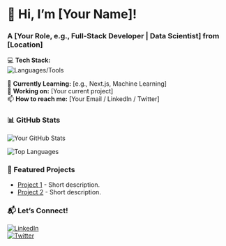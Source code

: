 # 👋 Hi, I’m [Your Name]!  
### A [Your Role, e.g., Full-Stack Developer | Data Scientist] from [Location]  

💻 **Tech Stack:**  
![Languages/Tools](https://skillicons.dev/icons?i=js,ts,react,nodejs,python,java,rust,aws,docker,postgres,git,github&perline=6)  

🌱 **Currently Learning:** [e.g., Next.js, Machine Learning]  
🔭 **Working on:** [Your current project]  
📫 **How to reach me:** [Your Email / LinkedIn / Twitter]  

### **📊 GitHub Stats**  
![Your GitHub Stats](https://github-readme-stats.vercel.app/api?username=your-username&show_icons=true&theme=radical)  

![Top Languages](https://github-readme-stats.vercel.app/api/top-langs/?username=your-username&layout=compact&theme=radical)  

### **🚀 Featured Projects**  
- [Project 1](https://github.com/your-username/project-1) - Short description.  
- [Project 2](https://github.com/your-username/project-2) - Short description.  

### **📬 Let’s Connect!**  
[![LinkedIn](https://img.shields.io/badge/LinkedIn-0077B5?style=for-the-badge&logo=linkedin&logoColor=white)](https://linkedin.com/in/your-profile)  
[![Twitter](https://img.shields.io/badge/Twitter-1DA1F2?style=for-the-badge&logo=twitter&logoColor=white)](https://twitter.com/your-handle)
